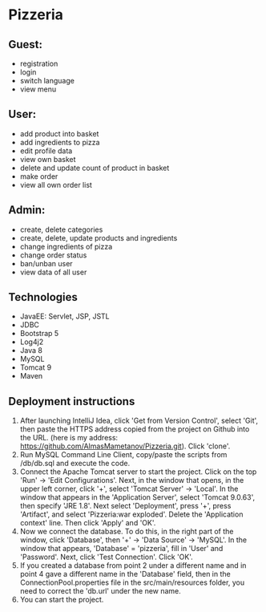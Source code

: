 # Pizzeria
## Guest:
* registration
* login
* switch language
* view menu
## User:
* add product into basket
* add ingredients to pizza
* edit profile data
* view own basket
* delete and update count of product in basket
* make order
* view all own order list
## Admin:
* create, delete categories
* create, delete, update products and ingredients
* change ingredients of pizza
* change order status
* ban/unban user
* view data of all user
## Technologies
* JavaEE: Servlet, JSP, JSTL
* JDBC
* Bootstrap 5
* Log4j2
* Java 8
* MySQL
* Tomcat 9
* Maven
## Deployment instructions
1. After launching IntelliJ Idea, click 'Get from Version Control', 
select 'Git', then paste the HTTPS address copied from the project on Github into the URL. 
(here is my address: https://github.com/AlmasMametanov/Pizzeria.git). 
Click 'clone'.
2. Run MySQL Command Line Client, copy/paste the scripts from /db/db.sql 
and execute the code.
3. Connect the Apache Tomcat server to start the project. 
Click on the top 'Run' -> 'Edit Configurations'. Next, in the window that opens, in the upper left corner, 
click '+', select 'Tomcat Server' -> 'Local'. In the window that appears in the 'Application Server', 
select 'Tomcat 9.0.63', then specify 'JRE 1.8'. Next select 'Deployment', press '+', press 'Artifact', 
and select 'Pizzeria:war exploded'. Delete the 'Application context' line. Then click 'Apply' and 'OK'.
4. Now we connect the database. To do this, in the right part of the window, click 'Database', 
then '+' -> 'Data Source' -> 'MySQL'. In the window that appears, 'Database' = 'pizzeria', fill in 'User' and 'Password'. 
Next, click 'Test Connection'. Click 'OK'.
5. If you created a database from point 2 under a different name 
and in point 4 gave a different name in the 'Database' field, 
then in the ConnectionPool.properties file in the src/main/resources folder, 
you need to correct the 'db.url' under the new name.
6. You can start the project.